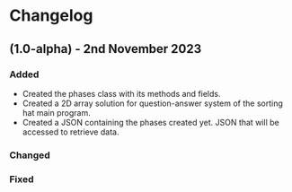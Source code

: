 # Changelog

## (1.0-alpha) - 2nd November 2023

### Added
  - Created the phases class with its methods and fields.
  - Created a 2D array solution for question-answer system of the sorting hat main program.
  - Created a JSON containing the phases created yet. JSON that will be accessed to retrieve data.
### Changed

### Fixed